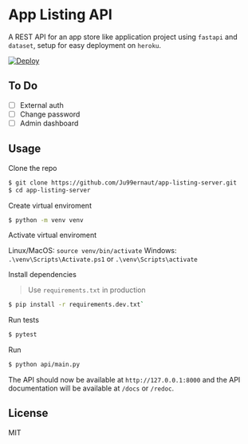 # App Listing API

A REST API for an app store like application project using `fastapi` and `dataset`, setup for easy deployment on `heroku`.

[![Deploy](https://www.herokucdn.com/deploy/button.png)](https://heroku.com/deploy)

## To Do
-[ ] External auth
-[ ] Change password
-[ ] Admin dashboard

## Usage

Clone the repo

```sh
$ git clone https://github.com/Ju99ernaut/app-listing-server.git
$ cd app-listing-server
```

Create virtual enviroment

```sh
$ python -m venv venv
```

Activate virtual enviroment

Linux/MacOS: `source venv/bin/activate`
Windows: `.\venv\Scripts\Activate.ps1` or `.\venv\Scripts\activate`

Install dependencies

> Use `requirements.txt` in production

```sh
$ pip install -r requirements.dev.txt`
```

Run tests

```sh
$ pytest
```

Run

```sh
$ python api/main.py
```

The API should now be available at `http://127.0.0.1:8000` and the API documentation will be available at `/docs` or `/redoc`.


## License

MIT
